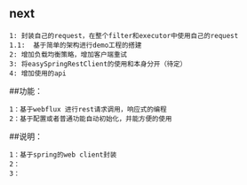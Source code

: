 ## next
    1: 封装自己的request，在整个filter和executor中使用自己的request
    1.1:  基于简单的架构进行demo工程的搭建
    2: 增加负载均衡策略，增加客户端重试
    3: 将easySpringRestClient的使用和本身分开（待定）
    4: 增加使用的api


##功能：
    
    1：基于webflux 进行rest请求调用，响应式的编程
    2：基于配置或者普通功能自动初始化，并能方便的使用
    
##说明：
    
    1：基于spring的web client封装
    2：
    3：